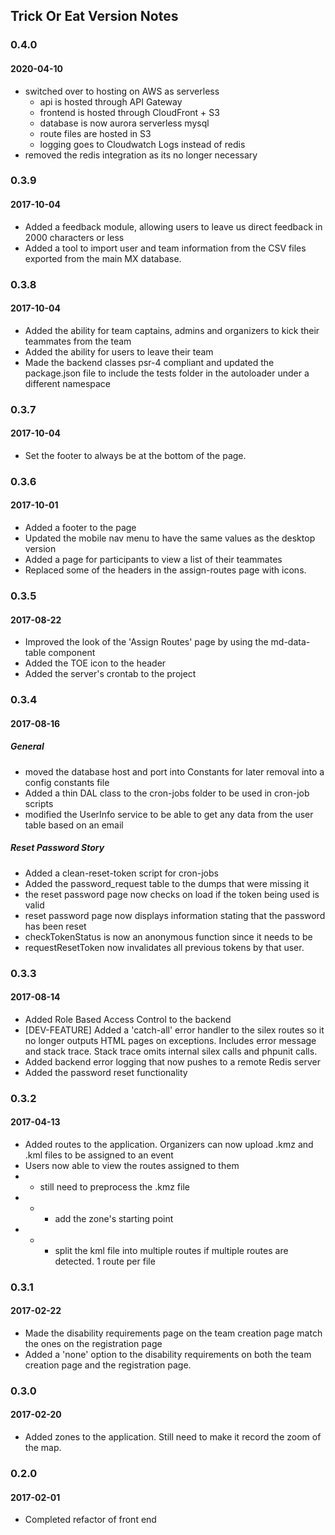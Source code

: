 ## Trick Or Eat Version Notes

### 0.4.0
#### 2020-04-10
 * switched over to hosting on AWS as serverless
    * api is hosted through API Gateway
    * frontend is hosted through CloudFront + S3
    * database is now aurora serverless mysql
    * route files are hosted in S3
    * logging goes to Cloudwatch Logs instead of redis
 * removed the redis integration as its no longer necessary

### 0.3.9
#### 2017-10-04
 * Added a feedback module, allowing users to leave us direct feedback in 2000 characters or less
 * Added a tool to import user and team information from the CSV files exported from the main MX database.

### 0.3.8
#### 2017-10-04
 * Added the ability for team captains, admins and organizers to kick their teammates from the team
 * Added the ability for users to leave their team
 * Made the backend classes psr-4 compliant and updated the package.json file to include the tests folder in the autoloader under a different namespace


### 0.3.7
#### 2017-10-04
 * Set the footer to always be at the bottom of the page.

### 0.3.6
#### 2017-10-01
 * Added a footer to the page
 * Updated the mobile nav menu to have the same values as the desktop version
 * Added a page for participants to view a list of their teammates
 * Replaced some of the headers in the assign-routes page with icons.

### 0.3.5
#### 2017-08-22
 * Improved the look of the 'Assign Routes' page by using the md-data-table component
 * Added the TOE icon to the header
 * Added the server's crontab to the project

### 0.3.4
#### 2017-08-16
##### General
 * moved the database host and port into Constants for later removal into a config constants file
 * Added a thin DAL class to the cron-jobs folder to be used in cron-job scripts
 * modified the UserInfo service to be able to get any data from the user table based on an email
 
##### Reset Password Story
 * Added a clean-reset-token script for cron-jobs
 * Added the password_request table to the dumps that were missing it
 * the reset password page now checks on load if the token being used is valid
 * reset password page now displays information stating that the password has been reset
 * checkTokenStatus is now an anonymous function since it needs to be
 * requestResetToken now invalidates all previous tokens by that user.

### 0.3.3
#### 2017-08-14
 * Added Role Based Access Control to the backend
 * [DEV-FEATURE] Added a 'catch-all' error handler to the silex routes so it no longer outputs HTML pages on exceptions. Includes error message and stack trace. Stack trace omits internal silex calls and phpunit calls.
 * Added backend error logging that now pushes to a remote Redis server
 * Added the password reset functionality

### 0.3.2
#### 2017-04-13
 * Added routes to the application. Organizers can now upload .kmz and .kml files to be assigned to an event
 * Users now able to view the routes assigned to them
 * - still need to preprocess the .kmz file
 * - - add the zone's starting point
 * - - split the kml file into multiple routes if multiple routes are detected. 1 route per file

### 0.3.1
#### 2017-02-22 
 * Made the disability requirements page on the team creation page match the ones on the registration page
 * Added a 'none' option to the disability requirements on both the team creation page and the registration page.

### 0.3.0
#### 2017-02-20 
 * Added zones to the application. Still need to make it record the zoom of the map.

### 0.2.0
#### 2017-02-01 
 * Completed refactor of front end